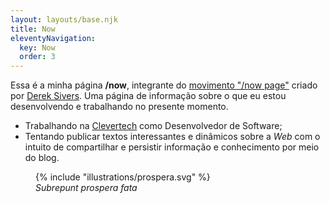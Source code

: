 ```yaml
---
layout: layouts/base.njk
title: Now
eleventyNavigation:
  key: Now
  order: 3
---
```


Essa é a minha página **/now**, integrante do
[movimento "/now page"](http://nownownow.com/) criado por
[Derek Sivers](http://sivers.org/). Uma página de informação sobre o que eu
estou desenvolvendo e trabalhando no presente momento.

- Trabalhando na [Clevertech](https://www.clevertech.biz/) como
  Desenvolvedor de Software;
- Tentando publicar textos interessantes e dinâmicos sobre a _Web_ com o intuito
  de compartilhar e persistir informação e conhecimento por meio do blog.

<figure>
  {% include "illustrations/prospera.svg" %}
  <figcaption class="center">
    <em lang="la">Subrepunt prospera fata</em>
  <figcaption>
</figure>
